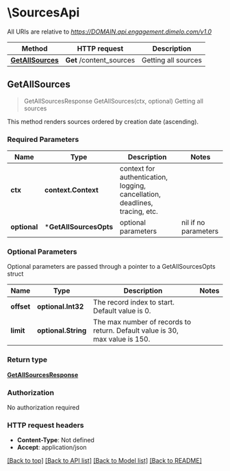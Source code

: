 # \SourcesApi

All URIs are relative to *https://DOMAIN.api.engagement.dimelo.com/v1.0*

Method | HTTP request | Description
------------- | ------------- | -------------
[**GetAllSources**](SourcesApi.md#GetAllSources) | **Get** /content_sources | Getting all sources



## GetAllSources

> GetAllSourcesResponse GetAllSources(ctx, optional)
Getting all sources

This method renders sources ordered by creation date (ascending).

### Required Parameters


Name | Type | Description  | Notes
------------- | ------------- | ------------- | -------------
**ctx** | **context.Context** | context for authentication, logging, cancellation, deadlines, tracing, etc.
 **optional** | ***GetAllSourcesOpts** | optional parameters | nil if no parameters

### Optional Parameters

Optional parameters are passed through a pointer to a GetAllSourcesOpts struct


Name | Type | Description  | Notes
------------- | ------------- | ------------- | -------------
 **offset** | **optional.Int32**| The record index to start. Default value is 0. | 
 **limit** | **optional.String**| The max number of records to return. Default value is 30, max value is 150. | 

### Return type

[**GetAllSourcesResponse**](GetAllSourcesResponse.md)

### Authorization

No authorization required

### HTTP request headers

- **Content-Type**: Not defined
- **Accept**: application/json

[[Back to top]](#) [[Back to API list]](../README.md#documentation-for-api-endpoints)
[[Back to Model list]](../README.md#documentation-for-models)
[[Back to README]](../README.md)

